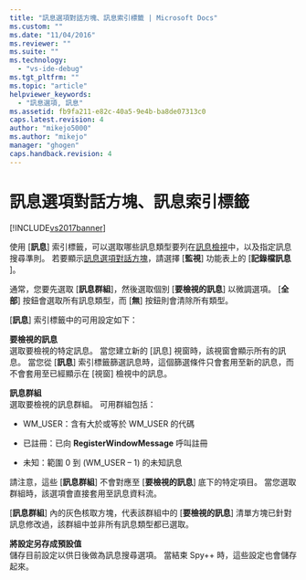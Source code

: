 ```yaml
---
title: "訊息選項對話方塊、訊息索引標籤 | Microsoft Docs"
ms.custom: ""
ms.date: "11/04/2016"
ms.reviewer: ""
ms.suite: ""
ms.technology: 
  - "vs-ide-debug"
ms.tgt_pltfrm: ""
ms.topic: "article"
helpviewer_keywords: 
  - "訊息選項, 訊息"
ms.assetid: fb9fa211-e82c-40a5-9e4b-ba8de07313c0
caps.latest.revision: 4
author: "mikejo5000"
ms.author: "mikejo"
manager: "ghogen"
caps.handback.revision: 4
---
```

# 訊息選項對話方塊、訊息索引標籤
[!INCLUDE[vs2017banner](../code-quality/includes/vs2017banner.md)]

使用 \[**訊息**\] 索引標籤，可以選取哪些訊息類型要列在[訊息檢視](../debugger/messages-view.md)中，以及指定訊息搜尋準則。  若要顯示[訊息選項對話方塊](../debugger/message-options-dialog-box.md)，請選擇 \[**監視**\] 功能表上的 \[**記錄檔訊息** \]。  
  
 通常，您要先選取 \[**訊息群組**\]，然後選取個別 \[**要檢視的訊息**\] 以微調選項。  \[**全部**\] 按鈕會選取所有訊息類型，而 \[**無**\] 按鈕則會清除所有類型。  
  
 \[**訊息**\] 索引標籤中的可用設定如下：  
  
 **要檢視的訊息**  
 選取要檢視的特定訊息。  當您建立新的 \[訊息\] 視窗時，該視窗會顯示所有的訊息。  當您從 \[**訊息**\] 索引標籤篩選訊息時，這個篩選條件只會套用至新的訊息，而不會套用至已經顯示在 \[視窗\] 檢視中的訊息。  
  
 **訊息群組**  
 選取要檢視的訊息群組。  可用群組包括：  
  
-   WM\_USER：含有大於或等於 WM\_USER 的代碼  
  
-   已註冊：已向 **RegisterWindowMessage** 呼叫註冊  
  
-   未知：範圍 0 到 \(WM\_USER – 1\) 的未知訊息  
  
 請注意，這些 \[**訊息群組**\] 不會對應至 \[**要檢視的訊息**\] 底下的特定項目。  當您選取群組時，該選項會直接套用至訊息資料流。  
  
 \[**訊息群組**\] 內的灰色核取方塊，代表該群組中的 \[**要檢視的訊息**\] 清單方塊已針對訊息修改過，該群組中並非所有訊息類型都已選取。  
  
 **將設定另存成預設值**  
 儲存目前設定以供日後做為訊息搜尋選項。  當結束 Spy\+\+ 時，這些設定也會儲存起來。